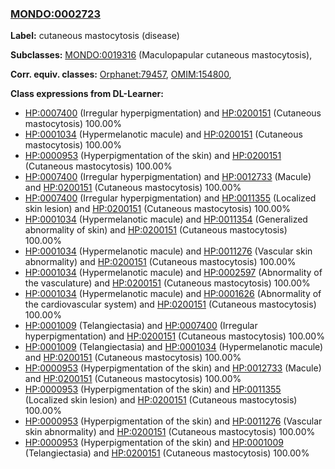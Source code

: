 
### [MONDO:0002723](http://purl.obolibrary.org/obo/MONDO_0002723)
**Label:** cutaneous mastocytosis (disease)

**Subclasses:** [MONDO:0019316](http://purl.obolibrary.org/obo/MONDO_0019316) (Maculopapular cutaneous mastocytosis), 

**Corr. equiv. classes:** [Orphanet:79457](http://www.orpha.net/ORDO/Orphanet_79457), [OMIM:154800](http://purl.obolibrary.org/obo/OMIM_154800), 

**Class expressions from DL-Learner:**

- [HP:0007400](http://purl.obolibrary.org/obo/HP_0007400) (Irregular hyperpigmentation) and [HP:0200151](http://purl.obolibrary.org/obo/HP_0200151) (Cutaneous mastocytosis) 100.00%
- [HP:0001034](http://purl.obolibrary.org/obo/HP_0001034) (Hypermelanotic macule) and [HP:0200151](http://purl.obolibrary.org/obo/HP_0200151) (Cutaneous mastocytosis) 100.00%
- [HP:0000953](http://purl.obolibrary.org/obo/HP_0000953) (Hyperpigmentation of the skin) and [HP:0200151](http://purl.obolibrary.org/obo/HP_0200151) (Cutaneous mastocytosis) 100.00%
- [HP:0007400](http://purl.obolibrary.org/obo/HP_0007400) (Irregular hyperpigmentation) and [HP:0012733](http://purl.obolibrary.org/obo/HP_0012733) (Macule) and [HP:0200151](http://purl.obolibrary.org/obo/HP_0200151) (Cutaneous mastocytosis) 100.00%
- [HP:0007400](http://purl.obolibrary.org/obo/HP_0007400) (Irregular hyperpigmentation) and [HP:0011355](http://purl.obolibrary.org/obo/HP_0011355) (Localized skin lesion) and [HP:0200151](http://purl.obolibrary.org/obo/HP_0200151) (Cutaneous mastocytosis) 100.00%
- [HP:0001034](http://purl.obolibrary.org/obo/HP_0001034) (Hypermelanotic macule) and [HP:0011354](http://purl.obolibrary.org/obo/HP_0011354) (Generalized abnormality of skin) and [HP:0200151](http://purl.obolibrary.org/obo/HP_0200151) (Cutaneous mastocytosis) 100.00%
- [HP:0001034](http://purl.obolibrary.org/obo/HP_0001034) (Hypermelanotic macule) and [HP:0011276](http://purl.obolibrary.org/obo/HP_0011276) (Vascular skin abnormality) and [HP:0200151](http://purl.obolibrary.org/obo/HP_0200151) (Cutaneous mastocytosis) 100.00%
- [HP:0001034](http://purl.obolibrary.org/obo/HP_0001034) (Hypermelanotic macule) and [HP:0002597](http://purl.obolibrary.org/obo/HP_0002597) (Abnormality of the vasculature) and [HP:0200151](http://purl.obolibrary.org/obo/HP_0200151) (Cutaneous mastocytosis) 100.00%
- [HP:0001034](http://purl.obolibrary.org/obo/HP_0001034) (Hypermelanotic macule) and [HP:0001626](http://purl.obolibrary.org/obo/HP_0001626) (Abnormality of the cardiovascular system) and [HP:0200151](http://purl.obolibrary.org/obo/HP_0200151) (Cutaneous mastocytosis) 100.00%
- [HP:0001009](http://purl.obolibrary.org/obo/HP_0001009) (Telangiectasia) and [HP:0007400](http://purl.obolibrary.org/obo/HP_0007400) (Irregular hyperpigmentation) and [HP:0200151](http://purl.obolibrary.org/obo/HP_0200151) (Cutaneous mastocytosis) 100.00%
- [HP:0001009](http://purl.obolibrary.org/obo/HP_0001009) (Telangiectasia) and [HP:0001034](http://purl.obolibrary.org/obo/HP_0001034) (Hypermelanotic macule) and [HP:0200151](http://purl.obolibrary.org/obo/HP_0200151) (Cutaneous mastocytosis) 100.00%
- [HP:0000953](http://purl.obolibrary.org/obo/HP_0000953) (Hyperpigmentation of the skin) and [HP:0012733](http://purl.obolibrary.org/obo/HP_0012733) (Macule) and [HP:0200151](http://purl.obolibrary.org/obo/HP_0200151) (Cutaneous mastocytosis) 100.00%
- [HP:0000953](http://purl.obolibrary.org/obo/HP_0000953) (Hyperpigmentation of the skin) and [HP:0011355](http://purl.obolibrary.org/obo/HP_0011355) (Localized skin lesion) and [HP:0200151](http://purl.obolibrary.org/obo/HP_0200151) (Cutaneous mastocytosis) 100.00%
- [HP:0000953](http://purl.obolibrary.org/obo/HP_0000953) (Hyperpigmentation of the skin) and [HP:0011276](http://purl.obolibrary.org/obo/HP_0011276) (Vascular skin abnormality) and [HP:0200151](http://purl.obolibrary.org/obo/HP_0200151) (Cutaneous mastocytosis) 100.00%
- [HP:0000953](http://purl.obolibrary.org/obo/HP_0000953) (Hyperpigmentation of the skin) and [HP:0001009](http://purl.obolibrary.org/obo/HP_0001009) (Telangiectasia) and [HP:0200151](http://purl.obolibrary.org/obo/HP_0200151) (Cutaneous mastocytosis) 100.00%



